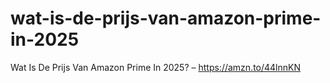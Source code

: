 # wat-is-de-prijs-van-amazon-prime-in-2025
Wat Is De Prijs Van Amazon Prime In 2025? – https://amzn.to/44lnnKN
